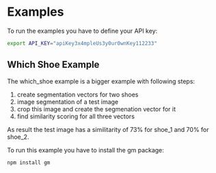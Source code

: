 # Examples

To run the examples you have to define your API key:

```sh
export API_KEY="apiKey3x4mpleUs3y0ur0wnKey112233"
```


## Which Shoe Example
The which_shoe example is a bigger example with following steps:
1. create segmentation vectors for two shoes
2. image segmentation of a test image
3. crop this image and create the segmenation vector for it
4. find similarity scoring for all three vectors

As result the test image has a similitarity of 73% for shoe_1 and 70% for shoe_2.

To run this example you have to install the gm package:
```sh
npm install gm
```
